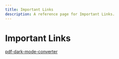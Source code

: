 ```yaml
---
title: Important Links
description: A reference page for Important Links.
---
```


# Important Links

[pdf-dark-mode-converter](https://chizkiyahu.github.io/pdf-dark-mode-converter/)

